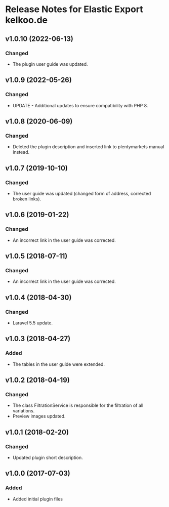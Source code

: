 # Release Notes for Elastic Export kelkoo.de

## v1.0.10 (2022-06-13)

### Changed
- The plugin user guide was updated.

## v1.0.9 (2022-05-26)

### Changed
- UPDATE - Additional updates to ensure compatibility with PHP 8.

## v1.0.8 (2020-06-09)

### Changed
- Deleted the plugin description and inserted link to plentymarkets manual instead.

## v1.0.7 (2019-10-10)

### Changed
- The user guide was updated (changed form of address, corrected broken links).

## v1.0.6 (2019-01-22)

### Changed
- An incorrect link in the user guide was corrected.

## v1.0.5 (2018-07-11)

### Changed
- An incorrect link in the user guide was corrected.

## v1.0.4 (2018-04-30)

### Changed
- Laravel 5.5 update.

## v1.0.3 (2018-04-27)

### Added
- The tables in the user guide were extended.

## v1.0.2 (2018-04-19)

### Changed
- The class FiltrationService is responsible for the filtration of all variations.
- Preview images updated.

## v1.0.1 (2018-02-20)

### Changed
- Updated plugin short description.

## v1.0.0 (2017-07-03)

### Added
- Added initial plugin files
